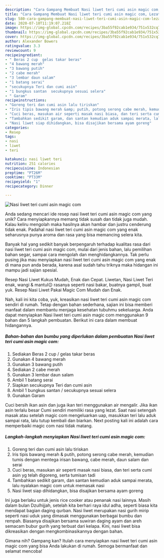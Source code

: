 ```yaml
---
description: "Cara Gampang Membuat Nasi liwet teri cumi asin magic com, Lezat"
title: "Cara Gampang Membuat Nasi liwet teri cumi asin magic com, Lezat"
slug: 580-cara-gampang-membuat-nasi-liwet-teri-cumi-asin-magic-com-lezat
date: 2020-07-10T11:19:07.218Z
image: https://img-global.cpcdn.com/recipes/3ba55f92cab1e934/751x532cq70/nasi-liwet-teri-cumi-asin-magic-com-foto-resep-utama.jpg
thumbnail: https://img-global.cpcdn.com/recipes/3ba55f92cab1e934/751x532cq70/nasi-liwet-teri-cumi-asin-magic-com-foto-resep-utama.jpg
cover: https://img-global.cpcdn.com/recipes/3ba55f92cab1e934/751x532cq70/nasi-liwet-teri-cumi-asin-magic-com-foto-resep-utama.jpg
author: Alexander Bowers
ratingvalue: 3.3
reviewcount: 9
recipeingredient:
- " Beras 2 cup  gelas takar beras"
- "4 bawang merah"
- "3 bawang putih"
- "2 cabe merah"
- "3 lembar daun salam"
- "1 batang serai"
- "secukupnya Teri dan cumi asin"
- "1 bungkus santan  secukupnya sesuai selera"
- " Garam"
recipeinstructions:
- "Goreng teri dan cumi asin lalu tiriskan"
- "Iris tipis bawang merah &amp; putih, potong serong cabe merah, kemudian tumis dengan mentega irisan bawang, cabe merah, daun salam dan serai"
- "Cuci beras, masukan air seperti masak nasi biasa, dan teri serta cumi asin yg telah digoreng, serta tumisan tadi"
- "Tambahkan sedikit garam, dan santan kemudian aduk sampai merata, lalu nyalakan magic com untuk memasak nasi"
- "Nasi liwet siap dihidangkan, bisa disajikan bersama ayam goreng"
categories:
- Resep
tags:
- nasi
- liwet
- teri

katakunci: nasi liwet teri 
nutrition: 251 calories
recipecuisine: Indonesian
preptime: "PT26M"
cooktime: "PT33M"
recipeyield: "1"
recipecategory: Dinner

---
```



![Nasi liwet teri cumi asin magic com](https://img-global.cpcdn.com/recipes/3ba55f92cab1e934/751x532cq70/nasi-liwet-teri-cumi-asin-magic-com-foto-resep-utama.jpg)

Anda sedang mencari ide resep nasi liwet teri cumi asin magic com yang unik? Cara menyiapkannya memang tidak susah dan tidak juga mudah. Kalau keliru mengolah maka hasilnya akan hambar dan justru cenderung tidak enak. Padahal nasi liwet teri cumi asin magic com yang enak seharusnya punya aroma dan rasa yang bisa memancing selera kita.

Banyak hal yang sedikit banyak berpengaruh terhadap kualitas rasa dari nasi liwet teri cumi asin magic com, mulai dari jenis bahan, lalu pemilihan bahan segar, sampai cara mengolah dan menghidangkannya. Tak perlu pusing jika mau menyiapkan nasi liwet teri cumi asin magic com yang enak di mana pun anda berada, karena asal sudah tahu triknya maka hidangan ini mampu jadi sajian spesial.

Resep Nasi Liwet Kukus Mudah, Enak dan Cepat. Liwetan, Nasi Liwet Teri enak, wangi &amp; mantul😉 rasanya seperti nasi bakar, buatnya gampil, buat yuk. Resep Nasi Liwet Pakai Magic Com Mudah dan Enak.


Nah, kali ini kita coba, yuk, kreasikan nasi liwet teri cumi asin magic com sendiri di rumah. Tetap dengan bahan sederhana, sajian ini bisa memberi manfaat dalam membantu menjaga kesehatan tubuhmu sekeluarga. Anda dapat menyiapkan Nasi liwet teri cumi asin magic com menggunakan 9 bahan dan 5 langkah pembuatan. Berikut ini cara dalam membuat hidangannya.

<!--inarticleads1-->

##### Bahan-bahan dan bumbu yang diperlukan dalam pembuatan Nasi liwet teri cumi asin magic com:

1. Sediakan  Beras 2 cup / gelas takar beras
1. Gunakan 4 bawang merah
1. Gunakan 3 bawang putih
1. Sediakan 2 cabe merah
1. Gunakan 3 lembar daun salam
1. Ambil 1 batang serai
1. Siapkan secukupnya Teri dan cumi asin
1. Ambil 1 bungkus santan / secukupnya sesuai selera
1. Gunakan  Garam


Cuci bersih ikan asin dan juga ikan teri menggunakan air mengalir. Jika ikan asin terlalu besar Cumi sendiri memiliki rasa yang lezat. Saat nasi setengah masak atau setelah magic com mengeluarkan uap, masukkan teri lalu aduk sampai rata, lalu tutup kembali dan biarkan. Next posting kali ini adalah cara memperbaiki magic com nasi tidak matang. 

<!--inarticleads2-->

##### Langkah-langkah menyiapkan Nasi liwet teri cumi asin magic com:

1. Goreng teri dan cumi asin lalu tiriskan
1. Iris tipis bawang merah &amp; putih, potong serong cabe merah, kemudian tumis dengan mentega irisan bawang, cabe merah, daun salam dan serai
1. Cuci beras, masukan air seperti masak nasi biasa, dan teri serta cumi asin yg telah digoreng, serta tumisan tadi
1. Tambahkan sedikit garam, dan santan kemudian aduk sampai merata, lalu nyalakan magic com untuk memasak nasi
1. Nasi liwet siap dihidangkan, bisa disajikan bersama ayam goreng


Ini juga berlaku untuk jenis rice cooker atau penanak nasi lainnya. Masih dalam bulan Dzulhijjah, setelah kita berhari raya idul adha, seperti biasa kita mendapat bagian daging qurban. Nasi liwet merupakan nasi gurih mirip seperti nasi uduk yang dimasak menggunakan berbagai bumbu dan rempah. Biasanya disajikan bersama suwiran daging ayam dan areh semacam bubur gurih yang terbuat dari kelapa. Kini, nasi liwet bisa dikreasikan dengan mengkombinasikannya dengan bahan. 

Gimana nih? Gampang kan? Itulah cara menyiapkan nasi liwet teri cumi asin magic com yang bisa Anda lakukan di rumah. Semoga bermanfaat dan selamat mencoba!

